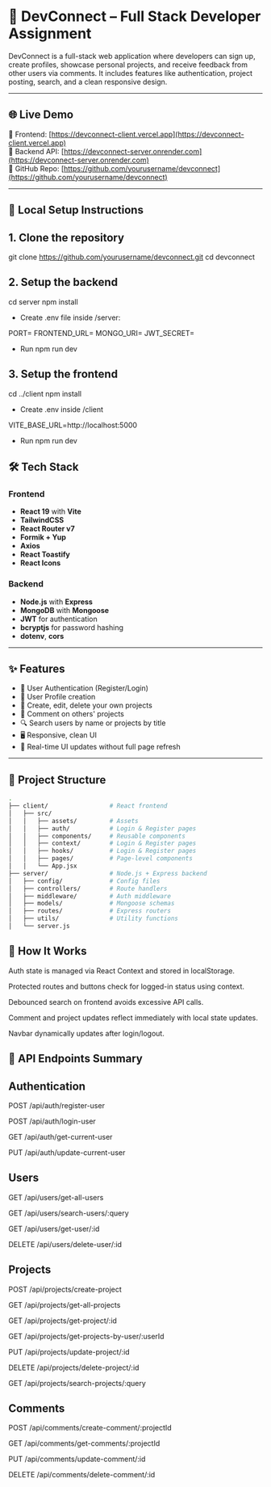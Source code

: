 # 🚀 DevConnect – Full Stack Developer Assignment

DevConnect is a full-stack web application where developers can sign up, create profiles, showcase personal projects, and receive feedback from other users via comments. It includes features like authentication, project posting, search, and a clean responsive design.

---

## 🌐 Live Demo

🔗 Frontend: [https://devconnect-client.vercel.app](https://devconnect-client.vercel.app)  
🔗 Backend API: [https://devconnect-server.onrender.com](https://devconnect-server.onrender.com)  
🔗 GitHub Repo: [https://github.com/yourusername/devconnect](https://github.com/yourusername/devconnect)

---

## 🔧 Local Setup Instructions

## 1. Clone the repository

git clone https://github.com/yourusername/devconnect.git
cd devconnect

## 2. Setup the backend

cd server
npm install

- Create .env file inside /server:

PORT=
FRONTEND_URL=
MONGO_URI=
JWT_SECRET=

- Run
  npm run dev

## 3. Setup the frontend

cd ../client
npm install

- Create .env inside /client

VITE_BASE_URL=http://localhost:5000

- Run
  npm run dev

## 🛠️ Tech Stack

### Frontend

- **React 19** with **Vite**
- **TailwindCSS**
- **React Router v7**
- **Formik + Yup**
- **Axios**
- **React Toastify**
- **React Icons**

### Backend

- **Node.js** with **Express**
- **MongoDB** with **Mongoose**
- **JWT** for authentication
- **bcryptjs** for password hashing
- **dotenv**, **cors**

---

## ✨ Features

- 🔐 User Authentication (Register/Login)
- 👤 User Profile creation
- 📝 Create, edit, delete your own projects
- 💬 Comment on others' projects
- 🔍 Search users by name or projects by title
- 🖥️ Responsive, clean UI
- 🔄 Real-time UI updates without full page refresh

---

## 📁 Project Structure

```bash
.
├── client/                 # React frontend
│   ├── src/
│   │   ├── assets/         # Assets
│   │   ├── auth/           # Login & Register pages
│   │   ├── components/     # Reusable components
│   │   ├── context/        # Login & Register pages
│   │   ├── hooks/          # Login & Register pages
│   │   ├── pages/          # Page-level components
│   │   └── App.jsx
├── server/                 # Node.js + Express backend
│   ├── config/             # Config files
│   ├── controllers/        # Route handlers
│   ├── middleware/         # Auth middleware
│   ├── models/             # Mongoose schemas
│   ├── routes/             # Express routers
│   ├── utils/              # Utility functions
│   └── server.js
```

## 🧠 How It Works

Auth state is managed via React Context and stored in localStorage.

Protected routes and buttons check for logged-in status using context.

Debounced search on frontend avoids excessive API calls.

Comment and project updates reflect immediately with local state updates.

Navbar dynamically updates after login/logout.

## 🔌 API Endpoints Summary

## Authentication

POST /api/auth/register-user

POST /api/auth/login-user

GET /api/auth/get-current-user

PUT /api/auth/update-current-user

## Users

GET /api/users/get-all-users

GET /api/users/search-users/:query

GET /api/users/get-user/:id

DELETE /api/users/delete-user/:id

## Projects

POST /api/projects/create-project

GET /api/projects/get-all-projects

GET /api/projects/get-project/:id

GET /api/projects/get-projects-by-user/:userId

PUT /api/projects/update-project/:id

DELETE /api/projects/delete-project/:id

GET /api/projects/search-projects/:query

## Comments

POST /api/comments/create-comment/:projectId

GET /api/comments/get-comments/:projectId

PUT /api/comments/update-comment/:id

DELETE /api/comments/delete-comment/:id
